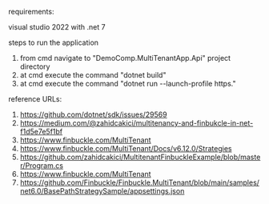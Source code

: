 requirements:

visual studio 2022 with .net 7

steps to run the application
1. from cmd navigate to "DemoComp.MultiTenantApp.Api" project directory
2. at cmd execute the command "dotnet build"
3. at cmd execute the command "dotnet run --launch-profile https."


reference URLs:

1. https://github.com/dotnet/sdk/issues/29569
2. https://medium.com/@zahidcakici/multitenancy-and-finbukcle-in-net-f1d5e7e5f1bf
3. https://www.finbuckle.com/MultiTenant
4. https://www.finbuckle.com/MultiTenant/Docs/v6.12.0/Strategies
5. https://github.com/zahidcakici/MultitenantFinbuckleExample/blob/master/Program.cs
6. https://www.finbuckle.com/MultiTenant
7. https://github.com/Finbuckle/Finbuckle.MultiTenant/blob/main/samples/net6.0/BasePathStrategySample/appsettings.json

